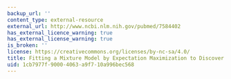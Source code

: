 ```yaml
---
backup_url: ''
content_type: external-resource
external_url: http://www.ncbi.nlm.nih.gov/pubmed/7584402
has_external_licence_warning: true
has_external_license_warning: true
is_broken: ''
license: https://creativecommons.org/licenses/by-nc-sa/4.0/
title: Fitting a Mixture Model by Expectation Maximization to Discover Motifs in Biopolymers
uid: 1cb7977f-9000-4063-a9f7-10a996bec568
---
```

